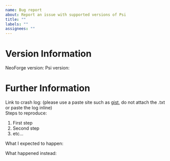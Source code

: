 ```yaml
---
name: Bug report
about: Report an issue with supported versions of Psi
title: ""
labels: ""
assignees: ""
---
```


<!--
# Notice
Before you report an issue, make sure these boxes are checked.
- [ ] Make sure you're not reporting something that was just fixed.
- [ ] Make sure you're not using an old version of Psi.
- [ ] Make sure you're not using Optifine or GLSL Shaders, if it's a rendering issue.
- [ ] Make sure you're using Java 8. Psi will not function in older versions.
Please delete everything above the version information, including this notice before submitting your issue.
Tip: Use two spaces at the end of lines to force a new line.
-->

# Version Information

NeoForge version:
Psi version:

# Further Information

Link to crash log: (please use a paste site such as [gist](https://gist.github.com/), do not attach the .txt or paste the log inline)\
Steps to reproduce:

1. First step
2. Second step
3. etc...

What I expected to happen:

What happened instead:
